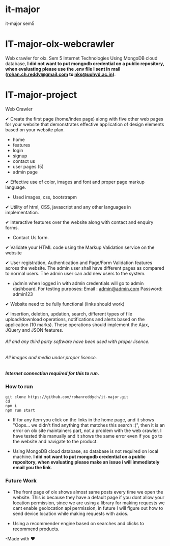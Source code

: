 # it-major
it-major sem5
# IT-major-olx-webcrawler
Web crawler for olx. Sem 5 Internet Technologies
 Using MongoDB cloud database, **I did not want to put mongodb credential on a public repository, when evaluating please use the .env file I sent in mail (rohan.ch.reddy@gmail.com to nks@uohyd.ac.in)**.
# IT-major-project
Web Crawler

✔ Create the first page (home/index page) along with five other web pages for your website
that demonstrates effective application of design elements based on your website plan.


- home
- features
- login
- signup
- contact us
- user pages (5)
- admin page

✔ Effective use of color, images and font and proper page markup language.
- Used images, css, bootstrapm

✔ Utility of html, CSS, javascript and any other languages in implementation.

✔ Interactive features over the website along with contact and enquiry forms.
- Contact Us form.

✔ Validate your HTML code using the Markup Validation service on the website

✔ User registration, Authentication and Page/Form Validation features across the website.
The admin user shall have different pages as compared to normal users. The admin user
can add new users to the system.

- /admin when logged in with admin credentials will go to admin dashboard.
For testing purposes:
Email : admin@admin.com
Password: admin123


✔ Website need to be fully functional (links should work)

✔ Insertion, deletion, updation, search, different types of file upload/download operations,
notifications and alerts based on the application (10 marks). These operations should
implement the Ajax, JQuery and JSON features.



###### All and any third party software have been used with proper lisence.
###### All images and media under proper lisence.
##### Internet connection required for this to run.

### How to run
```
git clone https://github.com/rohanreddych/it-major.git
cd 
npm i
npm run start
```



- If for any item you click on the links in the home page, and it shows   "Oops... we didn't find anything that matches this search :(", then it is an error on olx site maintainers part, not a problem with the web crawler. I have tested this manually and it shows the same error even if you go to the website and navigate to the product.

- Using MongoDB cloud database, so database is not required on local machine. **I did not want to put mongodb credential on a public repository, when evaluating please make an issue i will immediately email you the link**.

### Future Work

- The front page of olx shows almost same posts every time we open the website. This is because they have a default page if you dont allow your location permission, since we are using a library for making requests we cant enable geolocation api permission, in future I will figure out how to send device location while making requests with axios.

- Using a recommender engine based on searches and clicks to recommend products.


-Made with ❤
